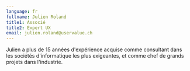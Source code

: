 ```yaml
---
language: fr
fullname: Julien Roland
title1: Associé
title2: Expert UX
email: julien.roland@uservalue.ch
---
```

Julien a plus de 15 années d'expérience acquise comme consultant dans les sociétés d'informatique les plus exigeantes, et comme chef de grands projets dans l'industrie.